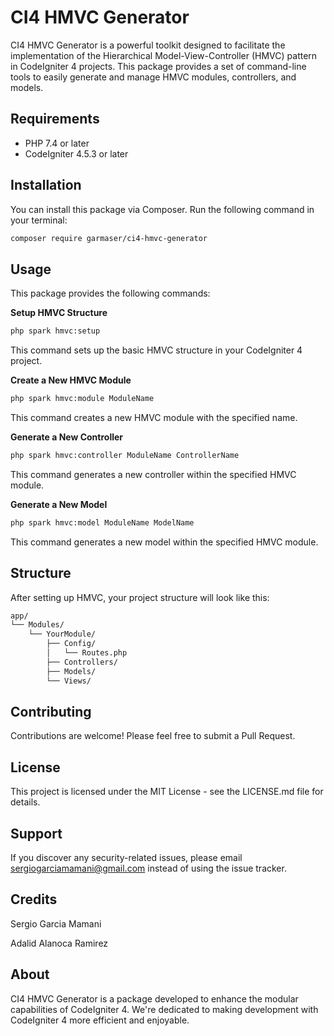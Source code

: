 # CI4 HMVC Generator

CI4 HMVC Generator is a powerful toolkit designed to facilitate the implementation of the Hierarchical Model-View-Controller (HMVC) pattern in CodeIgniter 4 projects. This package provides a set of command-line tools to easily generate and manage HMVC modules, controllers, and models.

## Requirements

- PHP 7.4 or later
- CodeIgniter 4.5.3 or later

## Installation

You can install this package via Composer. Run the following command in your terminal:

```bash
composer require garmaser/ci4-hmvc-generator
```

## Usage
This package provides the following commands:

 **Setup HMVC Structure**

```bash
php spark hmvc:setup
```
This command sets up the basic HMVC structure in your CodeIgniter 4 project.

 **Create a New HMVC Module**
```bash
php spark hmvc:module ModuleName
```
This command creates a new HMVC module with the specified name.

 **Generate a New Controller**
```bash
php spark hmvc:controller ModuleName ControllerName
```
This command generates a new controller within the specified HMVC module.

 **Generate a New Model**
```bash
php spark hmvc:model ModuleName ModelName
```
This command generates a new model within the specified HMVC module.

## Structure
After setting up HMVC, your project structure will look like this:
```bash
app/
└── Modules/
    └── YourModule/
        ├── Config/
        │   └── Routes.php
        ├── Controllers/
        ├── Models/
        └── Views/
```
## Contributing
Contributions are welcome! Please feel free to submit a Pull Request.

## License
This project is licensed under the MIT License - see the LICENSE.md file for details.

## Support
If you discover any security-related issues, please email sergiogarciamamani@gmail.com instead of using the issue tracker.

## Credits

 Sergio Garcia Mamani
 
 Adalid Alanoca Ramirez

## About
CI4 HMVC Generator is a package developed to enhance the modular capabilities of CodeIgniter 4. We're dedicated to making development with CodeIgniter 4 more efficient and enjoyable.
